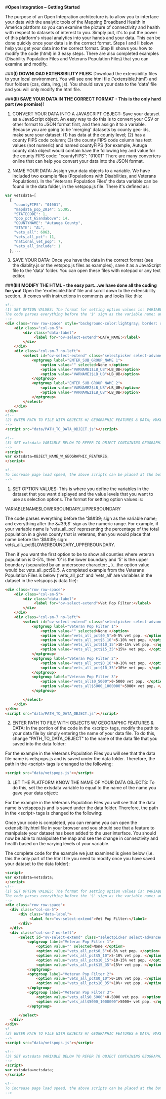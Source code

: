 #**Open Integration – Getting Started**

The purpose of an Open Integration architecture is to allow you to interface your data with the analytic tools of the Mapping Broadband Health in America platform so you can examine the picture of connectivity and health with respect to datasets of interest to you. Simply put, it&#39;s to put the power of this platform&#39;s visual analytics into your hands and your data. This can be done quickly once your data is in the correct format. Steps I and II below help you get your data into the correct format. Step III shows you how to modify the code (html) in 3 easy steps. There are also completed examples (Disability Population Files and Veterans Population Files) that you can examine and modify.

###**(I) DOWNLOAD EXTENSIBILITY FILES:** 
Download the extensibility files to your local environment. You will see one html file (&#39;extensible.html&#39;) and four folders (css, data, img, js). You should save your data to the &#39;data&#39; file and you will only modify the html file.

###**(II) SAVE YOUR DATA IN THE CORRECT FORMAT - This is the only hard part (we promise)!**

1. CONVERT YOUR DATA INTO A JAVASCRIPT OBJECT: Save your dataset as a JavaScript object. An easy way to do this is to convert your CSV or other format to JSON format first, and then assign it to a variable. Because you are going to be &#39;merging&#39; datasets by county geo-ids, make sure your dataset: (1) has data at the county level; (2) has a county FIPS code column; (3) the county FIPS code column has text values (not numeric) and named countyFIPS (for example, Autuga county data object would contain have the following key and value for the county FIPS code: &quot;countyFIPS&quot;: &quot;01001&quot;  There are many converters online that can help you convert your data into the JSON format.

2. NAME YOUR DATA: Assign your data objects to a variable. We have included two example files (Populations with Disabilities, and Veterans Populations). In the &#39;Veterans Population Files&#39; the data variable can be found in the data folder, in the vetspop.js file. There it&#39;s defined as:

```javascript
var vetsdata=[
  {
    "countyFIPS": "01001",
    "mapdata_pop_2014": 55395,
    "STATECODE": 1,
    "pop_pct_65andabove": 14,
    "COUNTYNAME": "Autauga County",
    "STATE": "AL",
    "vets_all": 6063,
    "vets_all_pct": 11,
    "national_vet_pop": 7,
    "vets_all_include": 1
  },...

```

3. SAVE YOUR DATA: Once you have the data in the correct format (see the diablity.js or the vetspop.js files as examples), save it as a JavaScript file to the &#39;data&#39; folder. You can open these files with notepad or any text editor.

###**(III) MODIFY THE HTML - the easy part...we have done all the coding for you!**
Open the &#39;exntesible.html&#39; file and scroll down to the extensibility section...it comes with instructions in comments and looks like this:

```html
<!--
(1) SET OPTION VALUES: The format for setting option values is: VARIABLENAME$LOWERBOUNDARY_UPPERBOUNDARY
The code parses everything before the '$' sign as the variable name; and everything after the '$' sign as the numeric range.
-->                                 
<div class="row row-space" style="background-color:lightgray; border: solid 0.1em darkblue; padding-top:0.5em">
    <div class="col-sm-5">
        <div class="data-label">
             <label for="ov-select-extend">DATA_NAME:</label>
        </div>
    </div>                                           
    <div class="col-sm-7 no-left">
        <select id="ov-select-extend" class="selectpicker select-advanced advanced-extend">
            <optgroup label="ENTER_SUB_GROUP_NAME 1">
                <option value="" selected>None </option>
                <option value="VARNAME1$LB_UB">LB_UB</option>
                <option value="VARNAME1$LB_UB">LB_UB</option>
            </optgroup>
            <optgroup label="ENTER_SUB_GROUP_NAME 2">
                <option value="VARNAME2$LB_UB">LB_UB</option>
                <option value="VARNAME2$LB_UB">LB_UB</option>
            </optgroup>
        </select>
    </div>                                            
</div>
<!-- 
(2) ENTER PATH TO FILE WITH OBJECTS W/ GEOGRAPHIC FEATURES & DATA; MAKE SURE COUNTY FIPS CODES ARE TEXT VALUES IN THE OBJECT AND IS NAMED AS: countyFIPS...SO FOR AUTAUGA COUNTY IT SHOULD BE: "countyFIPS": "01001"
-->
<script src="data/PATH_TO_DATA_OBJECT.js"></script> 

<!-- 
(3) SET extsdata VARIABLE BELOW TO REFER TO OBJECT CONTAINING GEOGRAPHIC FEATURES 
-->
<script>
var extsdata=OBJECT_NAME_W_GEOGRAPHIC_FEATURES;
</script>

<!-- 
To increase page load speed, the above scripts can be placed at the bottom of the <body> element
--> 

```

1. SET OPTION VALUES: This is where you define the variables in the dataset that you want displayed and the value levels that you want to use as selection options. The format for setting option values is:

  VARIABLENAME$LOWERBOUNDARY\_UPPERBOUNDARY  

  The code parses everything before the &#39;$&#39; sign as the variable name; and everything after the &#39;$&#39; sign as the numeric range. For example, if your variable name is &#39;vets\_all\_pct&#39; representing the percentage of the total population in a given county that is veterans, then you would place that name before the &#39;$&#39; sign: vets\_all\_pct$LOWERBOUNDARY\_UPPERBOUNDARY.  

  Then if you want the first option to be to show all counties where veteran population is 0-5%, then &#39;0&#39; is the lower boundary and &#39;5&#39; is the upper boundary (separated by an underscore character:  \_ )...the option value would be: vets\_all\_pct$0\_5. A completed example from the Veterans Population Files is below (&#39;vets\_all\_pct&#39; and &#39;vets\_all&#39; are variables in the dataset in the vetspops.js data file):  

```html
<div class="row row-space"> 
    <div class="col-sm-5">
        <div class="data-label">
             <label for="ov-select-extend">Vet Pop Filter:</label>
        </div>
    </div>                                           
    <div class="col-sm-7 no-left">
        <select id="ov-select-extend" class="selectpicker select-advanced advanced-extend">
            <optgroup label="Veteran Pop Filter 1">
                <option value="" selected>None </option>
                <option value="vets_all_pct$0_5">0-5% vet pop. </option>
                <option value="vets_all_pct$5_10">5-10% vet pop. </option>
                <option value="vets_all_pct$10_15">10-15% vet pop. </option>
                <option value="vets_all_pct$15_35">15%+ vet pop. </option>
            </optgroup>
            <optgroup label="Veteran Pop Filter 2">
                <option value="vets_all_pct$0_10">0-10% vet pop. </option>
                <option value="vets_all_pct$10_35">10%+ vet pop. </option>
            </optgroup>
            <optgroup label="Veteran Pop Filter 3">
                <option value="vets_all$0_5000">0-5000 vet pop. </option>
                <option value="vets_all$5000_1000000">5000+ vet pop. </option>
            </optgroup>

        </select>
    </div>                                            
</div>
<script src="data/PATH_TO_DATA_OBJECT.js"></script>
```

2. ENTER PATH TO FILE WITH OBJECTS W/ GEOGRAPHIC FEATURES &amp; DATA: In the portion of the code in the &lt;script&gt; tags, modify the path to your data file by simply entering the name of your data file. To do this, change &quot;PATH\_TO\_DATA\_OBJECT&quot; to the name of the data file that you saved into the data folder:

  For the example in the Veterans Population Files you will see that the data file name is vetspops.js and is saved under the data folder. Therefore, the path in the &lt;script&gt; tags is changed to the following:  

```html
<script src="data/vetspops.js"></script>
```

3. LET THE PLATFORM KNOW THE NAME OF YOUR DATA OBJECTS: To do this, set the extsdata variable to equal to the name of the name you gave your data object:

  For the example in the Veterans Population Files you will see that the data name is vetspops.js and is saved under the data folder. Therefore, the path in the &lt;script&gt; tags is changed to the following:  

  Once your code is completed, you can rename you can open the extensibility.html file in your browser and you should see that a feature to manipulate your dataset has been added to the user interface. You should now be able to manipulate the map and see the change in connectivity and health based on the varying levels of your variable.  

  The complete code for the example we just examined is given below (i.e. this the only part of the html file you need to modify once you have saved your dataset to the data folder):  
  
  ```html
<script>
var extsdata=vetsdata;
</script>
<!--
(1) SET OPTION VALUES: The format for setting option values is: VARIABLENAME$LOWERBOUNDARY_UPPERBOUNDARY
The code parses everything before the '$' sign as the variable name; and everything after the '$' sign as the numeric range.
-->                                 
<div class="row row-space"> 
    <div class="col-sm-5">
        <div class="data-label">
             <label for="ov-select-extend">Vet Pop Filter:</label>
        </div>
    </div>                                           
    <div class="col-sm-7 no-left">
        <select id="ov-select-extend" class="selectpicker select-advanced advanced-extend">
            <optgroup label="Veteran Pop Filter 1">
                <option value="" selected>None </option>
                <option value="vets_all_pct$0_5">0-5% vet pop. </option>
                <option value="vets_all_pct$5_10">5-10% vet pop. </option>
                <option value="vets_all_pct$10_15">10-15% vet pop. </option>
                <option value="vets_all_pct$15_35">15%+ vet pop. </option>
            </optgroup>
            <optgroup label="Veteran Pop Filter 2">
                <option value="vets_all_pct$0_10">0-10% vet pop. </option>
                <option value="vets_all_pct$10_35">10%+ vet pop. </option>
            </optgroup>
            <optgroup label="Veteran Pop Filter 3">
                <option value="vets_all$0_5000">0-5000 vet pop. </option>
                <option value="vets_all$5000_1000000">5000+ vet pop. </option>
            </optgroup>

        </select>
    </div>                                            
</div>
<!-- 
(2) ENTER PATH TO FILE WITH OBJECTS W/ GEOGRAPHIC FEATURES & DATA; MAKE SURE COUNTY FIPS CODES ARE TEXT VALUES IN THE OBJECT AND IS NAMED AS: countyFIPS...SO FOR AUTAUGA COUNTY IT SHOULD BE: "countyFIPS": "01001"
-->
<script src="data/vetspops.js"></script>  

<!-- 
(3) SET extsdata VARIABLE BELOW TO REFER TO OBJECT CONTAINING GEOGRAPHIC FEATURES 
-->
<script>
var extsdata=vetsdata;
</script>

<!-- 
To increase page load speed, the above scripts can be placed at the bottom of the <body> element
--> 
  ```
